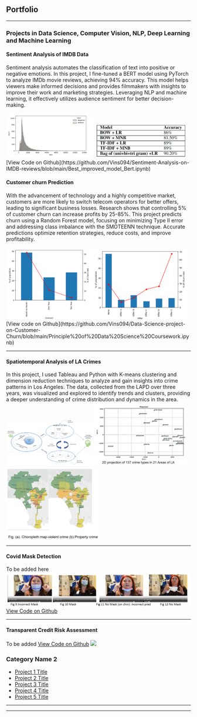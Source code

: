 ## Portfolio

---

### Projects in Data Science, Computer Vision, NLP, Deep Learning and Machine Learning 

#### Sentiment Analysis of IMDB Data
Sentiment analysis automates the classification of text into positive or negative emotions. In this project, I fine-tuned a BERT model using PyTorch to analyze IMDb movie reviews, achieving 94% accuracy. This model helps viewers make informed decisions and provides filmmakers with insights to improve their work and marketing strategies. Leveraging NLP and machine learning, it effectively utilizes audience sentiment for better decision-making.

<img src="images/Sentiment_Analysis.png?raw=true" style="width: 47%; display: inline-block;">
<img src="images/Performance_sentiment_Analysis.png?raw=true" style="width: 50%;">
[View Code on Github](https://github.com/Vins094/Sentiment-Analysis-on-IMDB-reviews/blob/main/Best_improved_model_Bert.ipynb)

#### Customer churn Prediction
With the advancement of technology and a highly competitive market, customers are more likely to switch telecom operators for better offers, leading to significant business losses. Research shows that controlling 5% of customer churn can increase profits by 25-85%. This project predicts churn using a Random Forest model, focusing on minimizing Type II error and addressing class imbalance with the SMOTEENN technique. Accurate predictions optimize retention strategies, reduce costs, and improve profitability.

<img src="images/Contract_churn.png?raw=true" style="width: 47%; display: inline-block;">
<img src="images/Offer_churn.png?raw=true" style="width: 50%;">
[View code on Github](https://github.com/Vins094/Data-Science-project-on-Customer-Churn/blob/main/Principle%20of%20Data%20Science%20Coursework.ipynb)

---
#### Spatiotemporal Analysis of LA Crimes
In this project, I used Tableau and Python with K-means clustering and dimension reduction techniques to analyze and gain insights into crime patterns in Los Angeles. The data, collected from the LAPD over three years, was visualized and explored to identify trends and clusters, providing a deeper understanding of crime distribution and dynamics in the area.
<img src="images/workflow.png?raw=true" style="width: 47%; display: inline-block;">
<img src="images/MDS_LA.png?raw=true" style="width: 50%;">
<img src="images/Types_of_crime.png?raw=true" style="width: 50%;">

---
#### Covid Mask Detection
To be added here
<img src="images/Mask_detection.png?raw=true"/>
[View Code on Github](https://github.com/Vins094/Mask-detection-using-Computer-Vision/blob/main/test_functions_v3.ipynb/)


---
#### Transparent Credit Risk Assessment
To be added
[View Code on Github](http://example.com/)
<img src="images/dummy_thumbnail.jpg?raw=true"/>

### Category Name 2

- [Project 1 Title](http://example.com/)
- [Project 2 Title](http://example.com/)
- [Project 3 Title](http://example.com/)
- [Project 4 Title](http://example.com/)
- [Project 5 Title](http://example.com/)

---




---
